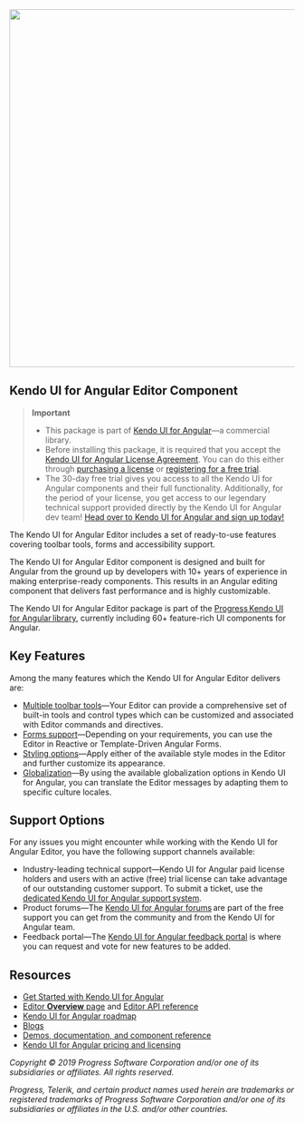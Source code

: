 <a href="https://www.telerik.com/kendo-angular-ui/" target="_blank">
<img width="631" src="https://www.telerik.com/kendo-angular-ui/npm-banner.svg">
</a>

## Kendo UI for Angular Editor Component

> **Important**
> * This package is part of [Kendo UI for Angular](https://www.telerik.com/kendo-angular-ui?utm_medium=referral&utm_source=npm&utm_campaign=kendo-ui-angular-trial-npm-editor)&mdash;a commercial library.
> * Before installing this package, it is required that you accept the [Kendo UI for Angular License Agreement](https://www.telerik.com/purchase/license-agreement/kendo-ui?utm_medium=referral&utm_source=npm&utm_campaign=kendo-ui-angular-trial-npm-editor). You can do this either through [purchasing a license](https://www.telerik.com/purchase/kendo-ui?utm_medium=referral&utm_source=npm&utm_campaign=kendo-ui-angular-trial-npm-editor) or [registering for a free trial](https://www.telerik.com/download-login-v2-kendo-angular-ui?utm_medium=referral&utm_source=npm&utm_campaign=kendo-ui-angular-trial-npm-editor).
> * The 30-day free trial gives you access to all the Kendo UI for Angular components and their full functionality. Additionally, for the period of your license, you get access to our legendary technical support provided directly by the Kendo UI for Angular dev team! [Head over to Kendo UI for Angular and sign up today!](https://www.telerik.com/download-login-v2-kendo-angular-ui?utm_medium=referral&utm_source=npm&utm_campaign=kendo-ui-angular-trial-npm-editor)

The Kendo UI for Angular Editor includes a set of ready-to-use features covering toolbar tools, forms and accessibility support.

The Kendo UI for Angular Editor component is designed and built for Angular from the ground up by developers with 10+ years of experience in making enterprise-ready components. This results in an Angular editing component that delivers fast performance and is highly customizable.

The Kendo UI for Angular Editor package is part of the [Progress Kendo UI for Angular library](https://www.telerik.com/kendo-angular-ui/?utm_medium=referral&utm_source=npm&utm_campaign=kendo-ui-angular-trial-npm-editor), currently including 60+ feature-rich UI components for Angular.

## Key Features

Among the many features which the Kendo UI for Angular Editor delivers are:

* [Multiple toolbar tools](https://www.telerik.com/kendo-angular-ui/components/editor/tools/)&mdash;Your Editor can provide a comprehensive set of built-in tools and control types which can be customized and associated with Editor commands and directives.   
* [Forms support](https://www.telerik.com/kendo-angular-ui/components/editor/forms/)&mdash;Depending on your requirements, you can use the Editor in Reactive or Template-Driven Angular Forms.
* [Styling options](https://www.telerik.com/kendo-angular-ui/components/editor/styling/)&mdash;Apply either of the available style modes in the Editor and further customize its appearance.  
* [Globalization](https://www.telerik.com/kendo-angular-ui/components/editor/globalization/)&mdash;By using the available globalization options in Kendo UI for Angular, you can translate the Editor messages by adapting them to specific culture locales.

## Support Options

For any issues you might encounter while working with the Kendo UI for Angular Editor, you have the following support channels available:

* Industry-leading technical support&mdash;Kendo UI for Angular paid license holders and users with an active (free) trial license can take advantage of our outstanding customer support. To submit a ticket, use the [dedicated Kendo UI for Angular support system](https://www.telerik.com/account/support-tickets?utm_medium=referral&utm_source=npm&utm_campaign=kendo-ui-angular-trial-npm-editor).
* Product forums&mdash;The [Kendo UI for Angular forums](https://www.telerik.com/forums/kendo-angular-ui?utm_medium=referral&utm_source=npm&utm_campaign=kendo-ui-angular-trial-npm-editor) are part of the free support you can get from the community and from the Kendo UI for Angular team.
* Feedback portal&mdash;The [Kendo UI for Angular feedback portal](https://feedback.telerik.com/kendo-angular-ui?utm_medium=referral&utm_source=npm&utm_campaign=kendo-ui-angular-trial-npm-editor) is where you can request and vote for new features to be added.

## Resources

* [Get Started with Kendo UI for Angular](https://www.telerik.com/kendo-angular-ui/getting-started?utm_medium=referral&utm_source=npm&utm_campaign=kendo-ui-angular-trial-npm-editor)
* [Editor **Overview** page](https://www.telerik.com/kendo-angular-ui/components/editor?utm_medium=referral&utm_source=npm&utm_campaign=kendo-ui-angular-trial-npm-editor) and [Editor API reference](https://www.telerik.com/kendo-angular-ui/components/editor/api?utm_medium=referral&utm_source=npm&utm_campaign=kendo-ui-angular-trial-npm-editor)
* [Kendo UI for Angular roadmap](https://www.telerik.com/kendo-angular-ui/roadmap?utm_medium=referral&utm_source=npm&utm_campaign=kendo-ui-angular-trial-npm-editor)
* [Blogs](http://www.telerik.com/blogs/kendo-ui?utm_medium=referral&utm_source=npm&utm_campaign=kendo-ui-angular-trial-npm-editor)
* [Demos, documentation, and component reference](https://www.telerik.com/kendo-angular-ui/components?utm_medium=referral&utm_source=npm&utm_campaign=kendo-ui-angular-trial-npm-editor)
* [Kendo UI for Angular pricing and licensing](https://www.telerik.com/purchase/kendo-ui?utm_medium=referral&utm_source=npm&utm_campaign=kendo-ui-angular-trial-npm-editor)

*Copyright © 2019 Progress Software Corporation and/or one of its subsidiaries or affiliates. All rights reserved.*

*Progress, Telerik, and certain product names used herein are trademarks or registered trademarks of Progress Software Corporation and/or one of its subsidiaries or affiliates in the U.S. and/or other countries.*
